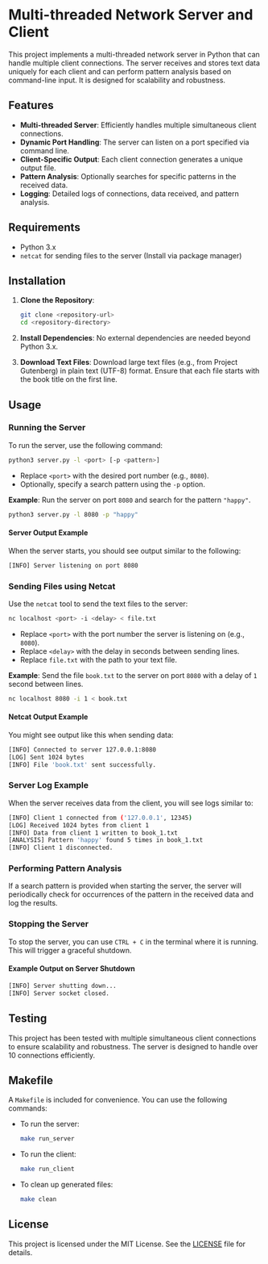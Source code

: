 # Multi-threaded Network Server and Client

This project implements a multi-threaded network server in Python that can handle multiple client connections. The server receives and stores text data uniquely for each client and can perform pattern analysis based on command-line input. It is designed for scalability and robustness.

## Features

- **Multi-threaded Server**: Efficiently handles multiple simultaneous client connections.
- **Dynamic Port Handling**: The server can listen on a port specified via command line.
- **Client-Specific Output**: Each client connection generates a unique output file.
- **Pattern Analysis**: Optionally searches for specific patterns in the received data.
- **Logging**: Detailed logs of connections, data received, and pattern analysis.

## Requirements

- Python 3.x
- `netcat` for sending files to the server (Install via package manager)

## Installation

1. **Clone the Repository**:

   ```bash
   git clone <repository-url>
   cd <repository-directory>
   ```

2. **Install Dependencies**:
   No external dependencies are needed beyond Python 3.x.

3. **Download Text Files**:
   Download large text files (e.g., from Project Gutenberg) in plain text (UTF-8) format. Ensure that each file starts with the book title on the first line.

## Usage

### Running the Server

To run the server, use the following command:

```bash
python3 server.py -l <port> [-p <pattern>]
```

- Replace `<port>` with the desired port number (e.g., `8080`).
- Optionally, specify a search pattern using the `-p` option.

**Example**: Run the server on port `8080` and search for the pattern `"happy"`.

```bash
python3 server.py -l 8080 -p "happy"
```

#### Server Output Example

When the server starts, you should see output similar to the following:

```sh
[INFO] Server listening on port 8080
```

### Sending Files using Netcat

Use the `netcat` tool to send the text files to the server:

```bash
nc localhost <port> -i <delay> < file.txt
```

- Replace `<port>` with the port number the server is listening on (e.g., `8080`).
- Replace `<delay>` with the delay in seconds between sending lines.
- Replace `file.txt` with the path to your text file.

**Example**: Send the file `book.txt` to the server on port `8080` with a delay of `1` second between lines.

```bash
nc localhost 8080 -i 1 < book.txt
```

#### Netcat Output Example

You might see output like this when sending data:

```sh
[INFO] Connected to server 127.0.0.1:8080
[LOG] Sent 1024 bytes
[INFO] File 'book.txt' sent successfully.
```

### Server Log Example

When the server receives data from the client, you will see logs similar to:

```sh
[INFO] Client 1 connected from ('127.0.0.1', 12345)
[LOG] Received 1024 bytes from client 1
[INFO] Data from client 1 written to book_1.txt
[ANALYSIS] Pattern 'happy' found 5 times in book_1.txt
[INFO] Client 1 disconnected.
```

### Performing Pattern Analysis

If a search pattern is provided when starting the server, the server will periodically check for occurrences of the pattern in the received data and log the results.

### Stopping the Server

To stop the server, you can use `CTRL + C` in the terminal where it is running. This will trigger a graceful shutdown.

#### Example Output on Server Shutdown

```sh
[INFO] Server shutting down...
[INFO] Server socket closed.
```

## Testing

This project has been tested with multiple simultaneous client connections to ensure scalability and robustness. The server is designed to handle over 10 connections efficiently.

## Makefile

A `Makefile` is included for convenience. You can use the following commands:

- To run the server:

  ```bash
  make run_server
  ```

- To run the client:

  ```bash
  make run_client
  ```

- To clean up generated files:

  ```bash
  make clean
  ```

## License

This project is licensed under the MIT License. See the [LICENSE](LICENSE) file for details.
